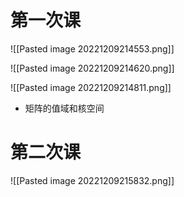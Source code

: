 # 第一次课

![[Pasted image 20221209214553.png]]

![[Pasted image 20221209214620.png]]


![[Pasted image 20221209214811.png]]

- 矩阵的值域和核空间

# 第二次课

![[Pasted image 20221209215832.png]]

